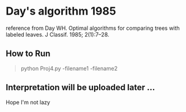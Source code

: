# Day's algorithm 1985
reference from Day WH. Optimal algorithms for comparing trees with labeled leaves. J Classif. 1985; 2(1):7–28.

## How to Run
> python Proj4.py -filename1 -filename2

## Interpretation will be uploaded later ...
Hope I'm not lazy